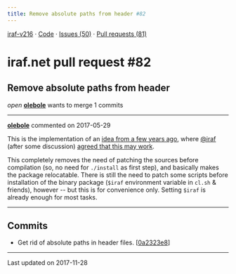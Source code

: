 ```yaml
---
title: Remove absolute paths from header #82
---
```


[iraf-v216](/iraf-v216) · [Code](https://github.com/iraf-community/iraf/tree/iraf-v216) · [Issues (50)](/iraf-v216/issues) · [Pull requests (81)](/iraf-v216/issues/pulls)

# iraf.net pull request #82
## Remove absolute paths from header
*open* **[olebole](https://github.com/olebole)** wants to merge 1 commits

- - - -

**[olebole](https://github.com/olebole)** commented on 2017-05-29

This is the implementation of an [idea from a few years ago](http://iraf.net/forum/viewtopic.php?showtopic=1468323&mode=&show=30#1468416), where [@iraf](https://github.com/iraf) (after some discussion) [agreed that this may work](http://iraf.net/forum/viewtopic.php?showtopic=1468323&mode=&show=30&page=2#1468424).  
  
This completely removes the need of patching the sources before compilation (so, no need for `./install` as first step), and basically makes the package relocatable. There is still the need to patch some scripts before installation of the binary package (`$iraf` environment variable in `cl.sh` & friends), however -- but this is for convenience only. Setting `$iraf` is already enough for most tasks.
- - - -

## Commits

* Get rid of absolute paths in header files. [[0a2323e8](https://github.com/iraf-community/iraf/commit/0a2323e8b9ecb045e77ef7b2d8d8ae86e51e5a41)]

- - - -

Last updated on 2017-11-28
